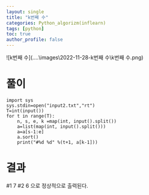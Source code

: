 ```yaml
---
layout: single
title: "k번째 수"
categories: Python_algorizm(inflearn)
tags: [python]
toc: true
author_profile: false
---
```


![k번째 수](..\..\images\2022-11-28-k번째 수\k번째 수.png)


# 풀이

```
import sys
sys.stdin=open("input2.txt","rt")
T=int(input())
for t in range(T):
    n, s, e, k =map(int, input().split())
    a=list(map(int, input().split()))
    a=a[s-1:e]
    a.sort()
    print("#%d %d" %(t+1, a[k-1]))
```

# 결과
#1 7
#2 6
 으로 정상적으로 출력된다.

